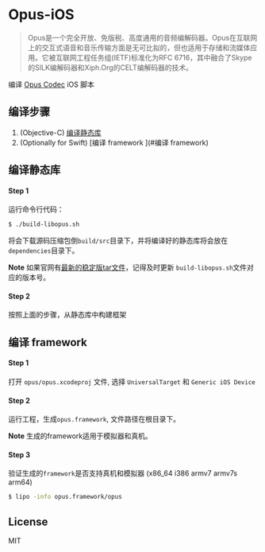 # Opus-iOS

> Opus是一个完全开放、免版税、高度通用的音频编解码器。Opus在互联网上的交互式语音和音乐传输方面是无可比拟的，但也适用于存储和流媒体应用。它被互联网工程任务组(IETF)标准化为RFC 6716，其中融合了Skype的SILK编解码器和Xiph.Org的CELT编解码器的技术。

编译 [Opus Codec](http://www.opus-codec.org) iOS 脚本

## 编译步骤

1. (Objective-C) [编译静态库](#编译静态库)
2. (Optionally for Swift) [编译 framework ](#编译 framework)

## 编译静态库

#### Step 1

运行命令行代码：

```bash
$ ./build-libopus.sh
```

将会下载源码压缩包倒`build/src`目录下，并将编译好的静态库将会放在`dependencies`目录下。

**Note** 如果官网有[最新的稳定版tar文件](http://opus-codec.org/downloads/)，记得及时更新 `build-libopus.sh`文件对应的版本号。

#### Step 2

按照上面的步骤，从静态库中构建框架


## 编译 framework

#### Step 1

打开 `opus/opus.xcodeproj` 文件, 选择 `UniversalTarget` 和 `Generic iOS Device`

#### Step 2

运行工程，生成`opus.framework`, 文件路径在根目录下。

**Note** 生成的framework适用于模拟器和真机。



#### Step 3

验证生成的`framework`是否支持真机和模拟器 (x86_64 i386 armv7 armv7s arm64)

```bash
$ lipo -info opus.framework/opus
```

## License

MIT
